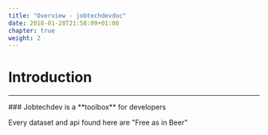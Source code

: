 ```yaml
---
title: "Overview - jobtechdevdoc"
date: 2018-01-28T21:58:09+01:00
chapter: true
weight: 2
---
```

# Introduction
<hr>
### Jobtechdev is a **toolbox** for developers

Every dataset and api found here are "Free as in Beer"
